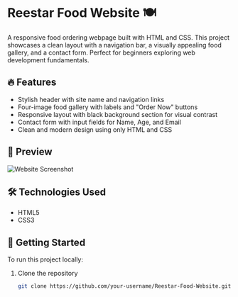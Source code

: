# Reestar Food Website 🍽️

A responsive food ordering webpage built with HTML and CSS. This project showcases a clean layout with a navigation bar, a visually appealing food gallery, and a contact form. Perfect for beginners exploring web development fundamentals.

## 🔥 Features

- Stylish header with site name and navigation links
- Four-image food gallery with labels and "Order Now" buttons
- Responsive layout with black background section for visual contrast
- Contact form with input fields for Name, Age, and Email
- Clean and modern design using only HTML and CSS

## 📸 Preview

![Website Screenshot](screenshot.png) <!-- Optional: Add your own screenshot here -->

## 🛠️ Technologies Used

- HTML5
- CSS3

## 🚀 Getting Started

To run this project locally:

1. Clone the repository  
   ```bash
   git clone https://github.com/your-username/Reestar-Food-Website.git
